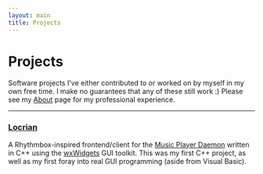 ```yaml
---
layout: main
title: Projects
---
```


Projects
===============

Software projects I've either contributed to or worked on by myself in my own free time. I make no guarantees that
any of these still work :) Please see my [About](/about.html/) page for my professional experience.

---------------------------------------------------------------------------------------------


### [Locrian](http://sourceforge.net/projects/locrian/)

A Rhythmbox-inspired frontend/client for the [Music Player Daemon](http://www.musicpd.org)
written in C++ using the [wxWidgets](http://www.wxwidgets.org/) GUI toolkit. This was my first
C++ project, as well as my first foray into real GUI programming (aside from Visual Basic).


